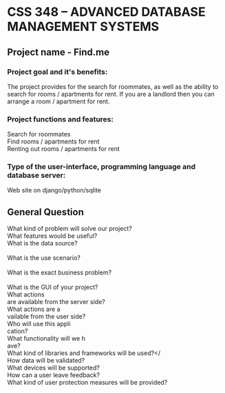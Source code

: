 # CSS 348 – ADVANCED DATABASE MANAGEMENT SYSTEMS
## Project name - Find.me

### Project goal and it's benefits:<br>
The project provides for the search for roommates, as well as the ability to search for rooms / apartments for rent. If you are a landlord then you can arrange a room / apartment for rent.


### Project functions and features:<br>
Search for roommates<br>
Find rooms / apartments for rent<br>
Renting out rooms / apartments for rent<br> 


### Type of the user-interface, programming language and database server:<br>
Web site on django/python/sqlite

## General Question 
What kind of problem will solve our project? </br>
What features would be useful?</br>
What is the data source?</br></br>
What is the use scenario?</br></br>
What is the exact business problem?</br></br>
What is the GUI of your project? </br>
What actions </br>are available from the server side? </br>
What actions are a</br>vailable from the user side?</br>
Who will use this appli</br>cation?</br>
What functionality will we h</br>ave?</br>
What kind of libraries and frameworks will be used?</</br>
How data will be validated?</br>
What devices will be supported?</br>
How can a user leave feedback?</br>
What kind of user protection measures will be provided?</br>



